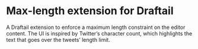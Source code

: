 # Max-length extension for Draftail

A Draftail extension to enforce a maximum length constraint on the editor content. The UI is inspired by Twitter’s character count, which highlights the text that goes over the tweets’ length limit.
